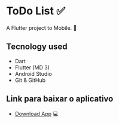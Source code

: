 # ToDo List ✅

A Flutter project to Mobile. 📱

## Tecnology used
- Dart
- Flutter (MD 3)
- Android Studio
- Git & GitHub

## Link para baixar o aplicativo
- [Download App](https://drive.google.com/file/d/1OSJ7EkRuybsx1EnhMwAlsZiRa_K4teoZ/view?usp=sharing) 💻